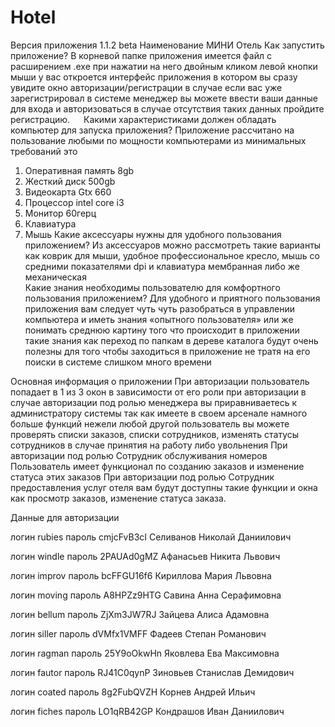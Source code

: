 # Hotel
Версия приложения 1.1.2 beta Наименование МИНИ Отель
Как запустить приложение?
В корневой папке приложения имеется файл с расширением .exe при нажатии на него двойным кликом левой кнопки мыши у вас откроется интерфейс приложения в котором вы сразу увидите окно авторизации/регистрации в случае если вас уже зарегистрировал в системе менеджер вы можете ввести ваши данные для входа и авторизоваться в случае отсутствия таких данных пройдите регистрацию.
 
Какими характеристиками должен обладать компьютер для запуска приложения?
Приложение рассчитано на пользование любыми по мощности компьютерами из минимальных требований это
1.	Оперативная память 8gb
2.	Жесткий диск 500gb
3.	Видеокарта Gtx 660 
4.	Процессор intel core i3 
5.	Монитор 60герц
6.	Клавиатура
7.	Мышь
Какие аксессуары нужны для удобного пользования приложением?
Из аксессуаров можно рассмотреть такие варианты как коврик для мыши, удобное профессиональное кресло, мышь со средними показателями dpi и клавиатура мембранная либо же механическая  
Какие знания необходимы пользователю для комфортного пользования приложением?
Для удобного и приятного пользования приложения вам следует чуть чуть разобраться в управлении компьютера и иметь знания «опытного пользователя» или же понимать среднюю картину того что происходит в приложении такие знания как переход по папкам в дереве каталога будут очень полезны для того чтобы заходиться в приложение не тратя на его поиски в системе слишком много времени
 

Основная информация о приложении
При авторизации пользователь попадает в 1 из 3 окон в зависимости от его роли при авторизации в случае авторизации под ролью менеджера вы приравниваетесь к администратору системы так как имеете в своем арсенале намного больше функций нежели любой другой пользователь вы можете проверять списки заказов, списки сотрудников, изменять статусы сотрудников в случае принятия на работу либо увольнения
При авторизации под ролью Сотрудник обслуживания номеров 
Пользователь имеет функционал по созданию заказов и изменение статуса этих заказов 
При авторизации под ролью Сотрудник предоставления услуг отеля вам будут доступны такие функции и окна как просмотр заказов, изменение статуса заказа. 

Данные для авторизации

логин	rubies пароль	cmjcFvB3cI	Селиванов	Николай	Даниилович

логин	windle пароль	2PAUAd0gMZ Афанасьев	Никита	Львович	

логин	improv пароль	bcFFGU16f6 Кириллова	Мария	Львовна	

логин	moving пароль	A8HPZz9HTG	Савина	Анна	Серафимовна	

логин	bellum пароль	ZjXm3JW7RJ	Зайцева	Алиса	Адамовна	

логин	siller пароль	dVMfx1VMFF	Фадеев	Степан	Романович	

логин	ragman пароль	25Y9oOkwHn	Яковлева	Ева	Максимовна	

логин	fautor пароль	RJ41C0qynP	Зиновьев	Станислав	Демидович	

логин coated пароль	8g2FubQVZH	Корнев	Андрей	Ильич	

логин	fiches пароль	LO1qRB42GP	Кондрашов	Иван	Даниилович	

